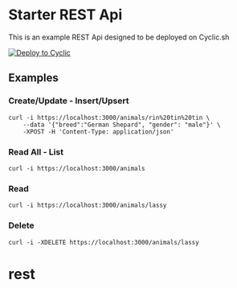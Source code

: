 # Starter REST Api

This is an example REST Api designed to be deployed on Cyclic.sh

[![Deploy to Cyclic](https://deploy.cyclic.app/button.svg)](https://deploy.cyclic.app/)


## Examples

### Create/Update - Insert/Upsert

```shell
curl -i https://localhost:3000/animals/rin%20tin%20tin \
    --data '{"breed":"German Shepard", "gender": "male"}' \
    -XPOST -H 'Content-Type: application/json'
```

### Read All - List

```shell
curl -i https://localhost:3000/animals
```

### Read

```shell
curl -i https://localhost:3000/animals/lassy
```

### Delete

```shell
curl -i -XDELETE https://localhost:3000/animals/lassy
```
# rest
